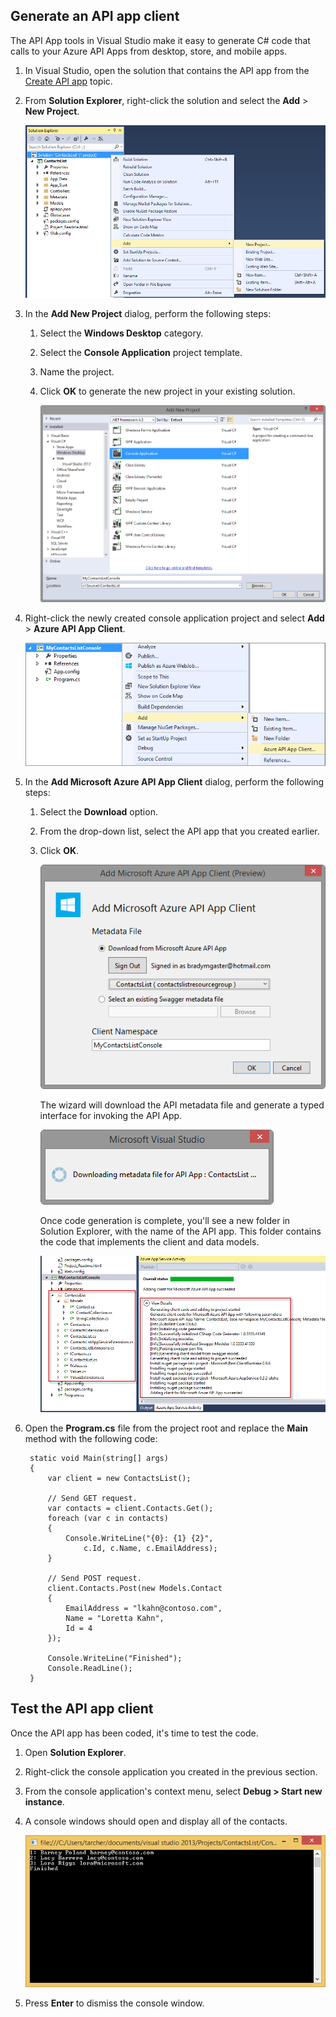 ## Generate an API app client
The API App tools in Visual Studio make it easy to generate C# code that calls to your Azure API Apps from desktop, store, and mobile apps. 

1. In Visual Studio, open the solution that contains the API app from the [Create API app](../articles/app-service-api/app-service-dotnet-create-api-app.md) topic. 
2. From **Solution Explorer**, right-click the solution and select the **Add** > **New Project**.
   
    ![Add a new project](./media/app-service-dotnet-debug-api-app-gen-api-client/01-add-new-project-v3.png)
3. In the **Add New Project** dialog, perform the following steps:
   
   1. Select the **Windows Desktop** category.
   2. Select the **Console Application** project template.
   3. Name the project.
   4. Click **OK** to generate the new project in your existing solution.
      
      ![Add a new project](./media/app-service-dotnet-debug-api-app-gen-api-client/02-contact-list-console-project-v3.png)
4. Right-click the newly created console application project and select **Add** > **Azure API App Client**. 
   
    ![Add a new Client](./media/app-service-dotnet-debug-api-app-gen-api-client/03-add-azure-api-client-v3.png)
5. In the **Add Microsoft Azure API App Client** dialog, perform the following steps: 
   
   1. Select the **Download** option. 
   2. From the drop-down list, select the API app that you created earlier. 
   3. Click **OK**. 
      
      ![Generation Screen](./media/app-service-dotnet-debug-api-app-gen-api-client/04-select-the-api-v3.png)
      
      The wizard will download the API metadata file and generate a typed interface for invoking the API App.
      
      ![Generation Happening](./media/app-service-dotnet-debug-api-app-gen-api-client/05-metadata-downloading-v3.png)
      
      Once code generation is complete, you'll see a new folder in Solution Explorer, with the name of the API app. This folder contains the code that implements the client and data models. 
      
      ![Generation Complete](./media/app-service-dotnet-debug-api-app-gen-api-client/06-code-gen-output-v3.png)
6. Open the **Program.cs** file from the project root and replace the **Main** method with the following code: 
   
        static void Main(string[] args)
        {
            var client = new ContactsList();
   
            // Send GET request.
            var contacts = client.Contacts.Get();
            foreach (var c in contacts)
            {
                Console.WriteLine("{0}: {1} {2}",
                    c.Id, c.Name, c.EmailAddress);
            }
   
            // Send POST request.
            client.Contacts.Post(new Models.Contact
            {
                EmailAddress = "lkahn@contoso.com",
                Name = "Loretta Kahn",
                Id = 4
            });
   
            Console.WriteLine("Finished");
            Console.ReadLine();
        }

## Test the API app client
Once the API app has been coded, it's time to test the code.

1. Open **Solution Explorer**.
2. Right-click the console application you created in the previous section.
3. From the console application's context menu, select **Debug > Start new instance**. 
4. A console windows should open and display all of the contacts. 
   
    ![Running console app](./media/app-service-dotnet-debug-api-app-gen-api-client/running-console-app.png)
5. Press **Enter** to dismiss the console window.          


